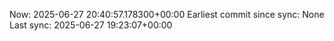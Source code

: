 Now: 2025-06-27 20:40:57.178300+00:00 Earliest commit since sync: None Last sync: 2025-06-27 19:23:07+00:00
